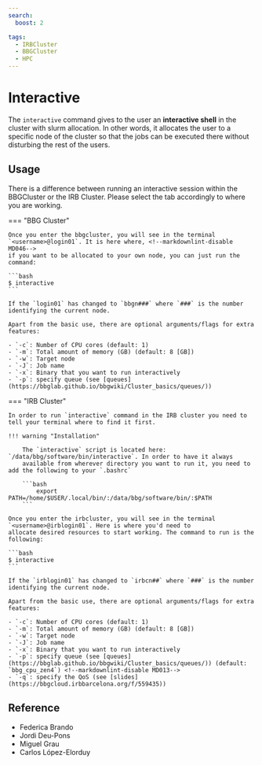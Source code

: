```yaml
---
search:
  boost: 2 

tags:
  - IRBCluster
  - BBGCluster
  - HPC
---
```


# Interactive

The `interactive` command gives to the user an **interactive shell** in the cluster with slurm allocation. In other
words, it allocates the user to a specific node of the cluster so that the jobs
can be executed there without disturbing the rest of the users.

## Usage

There is a difference between running an interactive session within the BBGCluster or the IRB Cluster.
Please select the tab accordingly to where you are working.

=== "BBG Cluster"

    Once you enter the bbgcluster, you will see in the terminal `<username>@login01`. It is here where, <!--markdownlint-disable MD046-->
    if you want to be allocated to your own node, you can just run the command:

    ```bash
    $ interactive
    ```

    If the `login01` has changed to `bbgn###` where `###` is the number identifying the current node.
    
    Apart from the basic use, there are optional arguments/flags for extra features:
    
    - `-c`: Number of CPU cores (default: 1)
    - `-m`: Total amount of memory (GB) (default: 8 [GB])
    - `-w`: Target node
    - `-J`: Job name
    - `-x`: Binary that you want to run interactively
    - `-p`: specify queue (see [queues](https://bbglab.github.io/bbgwiki/Cluster_basics/queues/))

=== "IRB Cluster"

    In order to run `interactive` command in the IRB cluster you need to tell your terminal where to find it first.

    !!! warning "Installation"

        The `interactive` script is located here: `/data/bbg/software/bin/interactive`. In order to have it always
        available from wherever directory you want to run it, you need to add the following to your `.bashrc`

        ```bash
            export PATH=/home/$USER/.local/bin/:/data/bbg/software/bin/:$PATH
        ```

    Once you enter the irbcluster, you will see in the terminal `<username>@irblogin01`. Here is where you'd need to
    allocate desired resources to start working. The command to run is the following:

    ```bash
    $ interactive
    ```

    If the `irblogin01` has changed to `irbcn##` where `###` is the number identifying the current node.
    
    Apart from the basic use, there are optional arguments/flags for extra features:
    
    - `-c`: Number of CPU cores (default: 1)
    - `-m`: Total amount of memory (GB) (default: 8 [GB])
    - `-w`: Target node
    - `-J`: Job name
    - `-x`: Binary that you want to run interactively
    - `-p`: specify queue (see [queues](https://bbglab.github.io/bbgwiki/Cluster_basics/queues/)) (default: `bbg_cpu_zen4`) <!--markdownlint-disable MD013-->
    - `-q`: specify the QoS (see [slides](https://bbgcloud.irbbarcelona.org/f/559435))

## Reference

- Federica Brando
- Jordi Deu-Pons
- Miguel Grau
- Carlos López-Elorduy
